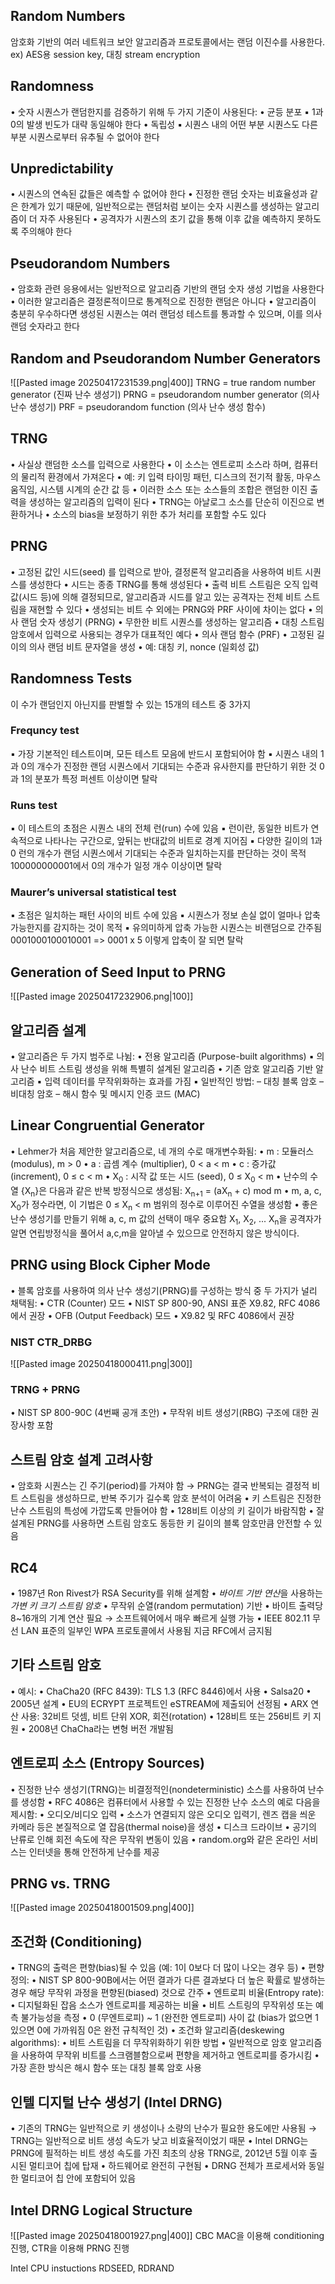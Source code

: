 ## Random Numbers
암호화 기반의 여러 네트워크 보안 알고리즘과 프로토콜에서는 랜덤 이진수를 사용한다.
ex) AES용 session key, 대칭 stream encryption
## Randomness
• 숫자 시퀀스가 랜덤한지를 검증하기 위해 두 가지 기준이 사용된다:
	•	균등 분포
		▪ 1과 0의 발생 빈도가 대략 동일해야 한다
	•	독립성
		▪ 시퀀스 내의 어떤 부분 시퀀스도 다른 부분 시퀀스로부터 유추될 수 없어야 한다
## Unpredictability
• 시퀀스의 연속된 값들은 예측할 수 없어야 한다
	•	진정한 랜덤 숫자는 비효율성과 같은 한계가 있기 때문에, 일반적으로는 랜덤처럼 보이는 숫자 시퀀스를 생성하는 알고리즘이 더 자주 사용된다
	•	공격자가 시퀀스의 초기 값을 통해 이후 값을 예측하지 못하도록 주의해야 한다
## Pseudorandom Numbers
• 암호화 관련 응용에서는 일반적으로 알고리즘 기반의 랜덤 숫자 생성 기법을 사용한다
• 이러한 알고리즘은 결정론적이므로 통계적으로 진정한 랜덤은 아니다
• 알고리즘이 충분히 우수하다면 생성된 시퀀스는 여러 랜덤성 테스트를 통과할 수 있으며, 이를 의사 랜덤 숫자라고 한다
## Random and Pseudorandom Number Generators
![[Pasted image 20250417231539.png|400]]
TRNG = true random number generator (진짜 난수 생성기)
PRNG = pseudorandom number generator (의사 난수 생성기)
PRF = pseudorandom function (의사 난수 생성 함수)

## TRNG
• 사실상 랜덤한 소스를 입력으로 사용한다
• 이 소스는 엔트로피 소스라 하며, 컴퓨터의 물리적 환경에서 가져온다
	•	예: 키 입력 타이밍 패턴, 디스크의 전기적 활동, 마우스 움직임, 시스템 시계의 순간 값 등
	•	이러한 소스 또는 소스들의 조합은 랜덤한 이진 출력을 생성하는 알고리즘의 입력이 된다
• TRNG는 아날로그 소스를 단순히 이진으로 변환하거나
• 소스의 bias을 보정하기 위한 추가 처리를 포함할 수도 있다
## PRNG
• 고정된 값인 시드(seed) 를 입력으로 받아, 결정론적 알고리즘을 사용하여 비트 시퀀스를 생성한다
	•	시드는 종종 TRNG를 통해 생성된다
• 출력 비트 스트림은 오직 입력 값(시드 등)에 의해 결정되므로, 알고리즘과 시드를 알고 있는 공격자는 전체 비트 스트림을 재현할 수 있다
• 생성되는 비트 수 외에는 PRNG와 PRF 사이에 차이는 없다
•	의사 랜덤 숫자 생성기 (PRNG)
	•	무한한 비트 시퀀스를 생성하는 알고리즘
	•	대칭 스트림 암호에서 입력으로 사용되는 경우가 대표적인 예다
•	의사 랜덤 함수 (PRF)
	•	고정된 길이의 의사 랜덤 비트 문자열을 생성
	•	예: 대칭 키, nonce (일회성 값)
## Randomness Tests
이 수가 랜덤인지 아닌지를 판별할 수 있는 15개의 테스트 중 3가지
### Frequncy test
▪ 가장 기본적인 테스트이며, 모든 테스트 모음에 반드시 포함되어야 함
▪ 시퀀스 내의 1과 0의 개수가 진정한 랜덤 시퀀스에서 기대되는 수준과 유사한지를 판단하기 위한 것
0과 1의 분포가 특정 퍼센트 이상이면 탈락
### Runs test
▪ 이 테스트의 초점은 시퀀스 내의 전체 런(run) 수에 있음
▪ 런이란, 동일한 비트가 연속적으로 나타나는 구간으로, 앞뒤는 반대값의 비트로 경계 지어짐
▪ 다양한 길이의 1과 0 런의 개수가 랜덤 시퀀스에서 기대되는 수준과 일치하는지를 판단하는 것이 목적
100000000001에서 0의 개수가 일정 개수 이상이면 탈락
### Maurer’s universal statistical test
▪ 초점은 일치하는 패턴 사이의 비트 수에 있음
▪ 시퀀스가 정보 손실 없이 얼마나 압축 가능한지를 감지하는 것이 목적
▪ 유의미하게 압축 가능한 시퀀스는 비랜덤으로 간주됨
0001000100010001 => 0001 x 5 이렇게 압축이 잘 되면 탈락
## Generation of Seed Input to PRNG
![[Pasted image 20250417232906.png|100]]
## 알고리즘 설계
•	알고리즘은 두 가지 범주로 나뉨:
•	전용 알고리즘 (Purpose-built algorithms)
	▪ 의사 난수 비트 스트림 생성을 위해 특별히 설계된 알고리즘
•	기존 암호 알고리즘 기반 알고리즘
	▪ 입력 데이터를 무작위화하는 효과를 가짐
	▪ 일반적인 방법:
		– 대칭 블록 암호
		– 비대칭 암호
		– 해시 함수 및 메시지 인증 코드 (MAC)
## Linear Congruential Generator
•	Lehmer가 처음 제안한 알고리즘으로, 네 개의 수로 매개변수화됨:
	•	m : 모듈러스 (modulus), m > 0
	•	a : 곱셈 계수 (multiplier), 0 < a < m
	•	c : 증가값 (increment), 0 ≤ c < m
	•	X<sub>0</sub> : 시작 값 또는 시드 (seed), 0 ≤ X<sub>0</sub> < m
•	난수의 수열 \{X<sub>n</sub>\}은 다음과 같은 반복 방정식으로 생성됨:
	X<sub>n+1</sub> = (aX<sub>n</sub> + c) mod m
•	m, a, c, X<sub>0</sub>가 정수라면, 이 기법은 0 ≤ X<sub>n</sub> < m 범위의 정수로 이루어진 수열을 생성함
•	좋은 난수 생성기를 만들기 위해 a, c, m 값의 선택이 매우 중요함
X<sub>1</sub>, X<sub>2</sub>, ... X<sub>n</sub>을 공격자가 알면 연립방정식을 풀어서 a,c,m을 알아낼 수 있으므로 안전하지 않은 방식이다.
## PRNG using Block Cipher Mode
•	블록 암호를 사용하여 의사 난수 생성기(PRNG)를 구성하는 방식 중 두 가지가 널리 채택됨:
•	CTR (Counter) 모드
	•	NIST SP 800-90, ANSI 표준 X9.82, RFC 4086에서 권장
•	OFB (Output Feedback) 모드
	•	X9.82 및 RFC 4086에서 권장
### NIST CTR_DRBG
![[Pasted image 20250418000411.png|300]]
### TRNG + PRNG
•	NIST SP 800-90C (4번째 공개 초안)
•	무작위 비트 생성기(RBG) 구조에 대한 권장사항 포함
## 스트림 암호 설계 고려사항
•	암호화 시퀀스는 긴 주기(period)를 가져야 함
	→ PRNG는 결국 반복되는 결정적 비트 스트림을 생성하므로, 반복 주기가 길수록 암호 분석이 어려움
•	키 스트림은 진정한 난수 스트림의 특성에 가깝도록 만들어야 함
•	128비트 이상의 키 길이가 바람직함
•	잘 설계된 PRNG를 사용하면 스트림 암호도 동등한 키 길이의 블록 암호만큼 안전할 수 있음
## RC4
•	1987년 Ron Rivest가 RSA Security를 위해 설계함
•	*바이트 기반 연산*을 사용하는 *가변 키 크기 스트림 암호*
•	무작위 순열(random permutation) 기반
•	바이트 출력당 8~16개의 기계 연산 필요 → 소프트웨어에서 매우 빠르게 실행 가능
•	IEEE 802.11 무선 LAN 표준의 일부인 WPA 프로토콜에서 사용됨
지금 RFC에서 금지됨
## 기타 스트림 암호
•	예시:
•	ChaCha20 (RFC 8439): TLS 1.3 (RFC 8446)에서 사용
•	Salsa20
	•	2005년 설계
	•	EU의 ECRYPT 프로젝트인 eSTREAM에 제출되어 선정됨
	•	ARX 연산 사용: 32비트 덧셈, 비트 단위 XOR, 회전(rotation)
	•	128비트 또는 256비트 키 지원
	•	2008년 ChaCha라는 변형 버전 개발됨
## 엔트로피 소스 (Entropy Sources)
•	진정한 난수 생성기(TRNG)는 비결정적인(nondeterministic) 소스를 사용하여 난수를 생성함
•	RFC 4086은 컴퓨터에서 사용할 수 있는 진정한 난수 소스의 예로 다음을 제시함:
•	오디오/비디오 입력
	•	소스가 연결되지 않은 오디오 입력기, 렌즈 캡을 씌운 카메라 등은 본질적으로 열 잡음(thermal noise)을 생성
•	디스크 드라이브
	•	공기의 난류로 인해 회전 속도에 작은 무작위 변동이 있음
•	random.org와 같은 온라인 서비스는 인터넷을 통해 안전하게 난수를 제공
## PRNG vs. TRNG
![[Pasted image 20250418001509.png|400]]
## 조건화 (Conditioning)
•	TRNG의 출력은 편향(bias)될 수 있음 (예: 1이 0보다 더 많이 나오는 경우 등)
•	편향 정의:
	•	NIST SP 800-90B에서는 어떤 결과가 다른 결과보다 더 높은 확률로 발생하는 경우 해당 무작위 과정을 편향된(biased) 것으로 간주
•	엔트로피 비율(Entropy rate):
	•	디지털화된 잡음 소스가 엔트로피를 제공하는 비율
	•	비트 스트링의 무작위성 또는 예측 불가능성을 측정
	•	0 (무엔트로피) ~ 1 (완전한 엔트로피) 사이 값 (bias가 없으면 1 있으면 0에 가까워짐 0은 완전 규칙적인 것)
•	조건화 알고리즘(deskewing algorithms):
	•	비트 스트림을 더 무작위화하기 위한 방법
•	일반적으로 암호 알고리즘을 사용하여 무작위 비트를 스크램블함으로써 편향을 제거하고 엔트로피를 증가시킴
	•	가장 흔한 방식은 해시 함수 또는 대칭 블록 암호 사용
## 인텔 디지털 난수 생성기 (Intel DRNG)
•	기존의 TRNG는 일반적으로 키 생성이나 소량의 난수가 필요한 용도에만 사용됨
→ TRNG는 일반적으로 비트 생성 속도가 낮고 비효율적이었기 때문
•	Intel DRNG는 PRNG에 필적하는 비트 생성 속도를 가진 최초의 상용 TRNG로, 2012년 5월 이후 출시된 멀티코어 칩에 탑재
	•	하드웨어로 완전히 구현됨
	•	DRNG 전체가 프로세서와 동일한 멀티코어 칩 안에 포함되어 있음
## Intel DRNG Logical Structure
![[Pasted image 20250418001927.png|400]]
CBC MAC을 이용해 conditioning 진행, CTR을 이용해 PRNG 진행

Intel CPU instuctions RDSEED, RDRAND


